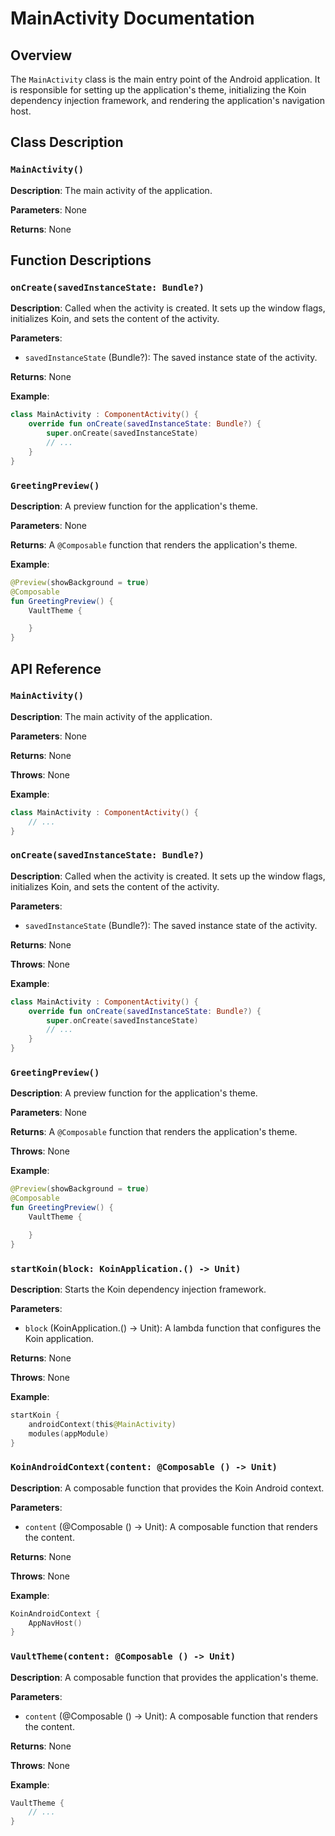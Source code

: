 # MainActivity Documentation

## Overview

The `MainActivity` class is the main entry point of the Android application. It is responsible for setting up the application's theme, initializing the Koin dependency injection framework, and rendering the application's navigation host.

## Class Description

### `MainActivity()`

**Description**: The main activity of the application.

**Parameters**: None

**Returns**: None

## Function Descriptions

### `onCreate(savedInstanceState: Bundle?)`

**Description**: Called when the activity is created. It sets up the window flags, initializes Koin, and sets the content of the activity.

**Parameters**:
- `savedInstanceState` (Bundle?): The saved instance state of the activity.

**Returns**: None

**Example**:
```kotlin
class MainActivity : ComponentActivity() {
    override fun onCreate(savedInstanceState: Bundle?) {
        super.onCreate(savedInstanceState)
        // ...
    }
}
```

### `GreetingPreview()`

**Description**: A preview function for the application's theme.

**Parameters**: None

**Returns**: A `@Composable` function that renders the application's theme.

**Example**:
```kotlin
@Preview(showBackground = true)
@Composable
fun GreetingPreview() {
    VaultTheme {

    }
}
```

## API Reference

### `MainActivity()`

**Description**: The main activity of the application.

**Parameters**: None

**Returns**: None

**Throws**: None

**Example**:
```kotlin
class MainActivity : ComponentActivity() {
    // ...
}
```

### `onCreate(savedInstanceState: Bundle?)`

**Description**: Called when the activity is created. It sets up the window flags, initializes Koin, and sets the content of the activity.

**Parameters**:
- `savedInstanceState` (Bundle?): The saved instance state of the activity.

**Returns**: None

**Throws**: None

**Example**:
```kotlin
class MainActivity : ComponentActivity() {
    override fun onCreate(savedInstanceState: Bundle?) {
        super.onCreate(savedInstanceState)
        // ...
    }
}
```

### `GreetingPreview()`

**Description**: A preview function for the application's theme.

**Parameters**: None

**Returns**: A `@Composable` function that renders the application's theme.

**Throws**: None

**Example**:
```kotlin
@Preview(showBackground = true)
@Composable
fun GreetingPreview() {
    VaultTheme {

    }
}
```

### `startKoin(block: KoinApplication.() -> Unit)`

**Description**: Starts the Koin dependency injection framework.

**Parameters**:
- `block` (KoinApplication.() -> Unit): A lambda function that configures the Koin application.

**Returns**: None

**Throws**: None

**Example**:
```kotlin
startKoin {
    androidContext(this@MainActivity)
    modules(appModule)
}
```

### `KoinAndroidContext(content: @Composable () -> Unit)`

**Description**: A composable function that provides the Koin Android context.

**Parameters**:
- `content` (@Composable () -> Unit): A composable function that renders the content.

**Returns**: None

**Throws**: None

**Example**:
```kotlin
KoinAndroidContext {
    AppNavHost()
}
```

### `VaultTheme(content: @Composable () -> Unit)`

**Description**: A composable function that provides the application's theme.

**Parameters**:
- `content` (@Composable () -> Unit): A composable function that renders the content.

**Returns**: None

**Throws**: None

**Example**:
```kotlin
VaultTheme {
    // ...
}
```
